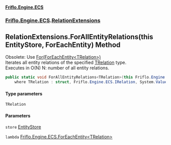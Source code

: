 #### [Friflo.Engine.ECS](index.md 'index')
### [Friflo.Engine.ECS](Friflo.Engine.ECS.md 'Friflo.Engine.ECS').[RelationExtensions](RelationExtensions.md 'Friflo.Engine.ECS.RelationExtensions')

## RelationExtensions.ForAllEntityRelations<TRelation>(this EntityStore, ForEachEntity<TRelation>) Method

Obsolete: Use [For(ForEachEntity&lt;TRelation&gt;)](EntityRelations_TRelation_.For(ForEachEntity_TRelation_).md 'Friflo.Engine.ECS.EntityRelations<TRelation>.For(Friflo.Engine.ECS.ForEachEntity<TRelation>)')<br/>
Iterates all entity relations of the specified [TRelation](RelationExtensions.ForAllEntityRelations_TRelation_(thisEntityStore,ForEachEntity_TRelation_).md#Friflo.Engine.ECS.RelationExtensions.ForAllEntityRelations_TRelation_(thisFriflo.Engine.ECS.EntityStore,Friflo.Engine.ECS.ForEachEntity_TRelation_).TRelation 'Friflo.Engine.ECS.RelationExtensions.ForAllEntityRelations<TRelation>(this Friflo.Engine.ECS.EntityStore, Friflo.Engine.ECS.ForEachEntity<TRelation>).TRelation') type.<br/>
Executes in O(N) N: number of all entity relations.

```csharp
public static void ForAllEntityRelations<TRelation>(this Friflo.Engine.ECS.EntityStore store, Friflo.Engine.ECS.ForEachEntity<TRelation> lambda)
    where TRelation : struct, Friflo.Engine.ECS.IRelation, System.ValueType, System.ValueType;
```
#### Type parameters

<a name='Friflo.Engine.ECS.RelationExtensions.ForAllEntityRelations_TRelation_(thisFriflo.Engine.ECS.EntityStore,Friflo.Engine.ECS.ForEachEntity_TRelation_).TRelation'></a>

`TRelation`
#### Parameters

<a name='Friflo.Engine.ECS.RelationExtensions.ForAllEntityRelations_TRelation_(thisFriflo.Engine.ECS.EntityStore,Friflo.Engine.ECS.ForEachEntity_TRelation_).store'></a>

`store` [EntityStore](EntityStore.md 'Friflo.Engine.ECS.EntityStore')

<a name='Friflo.Engine.ECS.RelationExtensions.ForAllEntityRelations_TRelation_(thisFriflo.Engine.ECS.EntityStore,Friflo.Engine.ECS.ForEachEntity_TRelation_).lambda'></a>

`lambda` [Friflo.Engine.ECS.ForEachEntity&lt;](ForEachEntity_T1_(T1,Entity).md 'Friflo.Engine.ECS.ForEachEntity<T1>(T1, Friflo.Engine.ECS.Entity)')[TRelation](RelationExtensions.ForAllEntityRelations_TRelation_(thisEntityStore,ForEachEntity_TRelation_).md#Friflo.Engine.ECS.RelationExtensions.ForAllEntityRelations_TRelation_(thisFriflo.Engine.ECS.EntityStore,Friflo.Engine.ECS.ForEachEntity_TRelation_).TRelation 'Friflo.Engine.ECS.RelationExtensions.ForAllEntityRelations<TRelation>(this Friflo.Engine.ECS.EntityStore, Friflo.Engine.ECS.ForEachEntity<TRelation>).TRelation')[&gt;](ForEachEntity_T1_(T1,Entity).md 'Friflo.Engine.ECS.ForEachEntity<T1>(T1, Friflo.Engine.ECS.Entity)')
